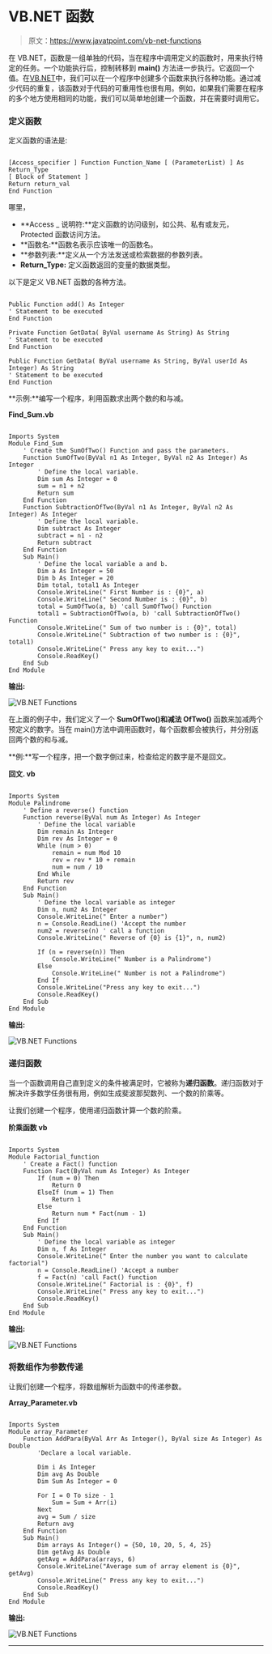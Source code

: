 # VB.NET 函数

> 原文：<https://www.javatpoint.com/vb-net-functions>

在 VB.NET，函数是一组单独的代码，当在程序中调用定义的函数时，用来执行特定的任务。一个功能执行后，控制转移到 **main()** 方法进一步执行。它返回一个值。在[VB.NET](https://www.javatpoint.com/vb-net)中，我们可以在一个程序中创建多个函数来执行各种功能。通过减少代码的重复，该函数对于代码的可重用性也很有用。例如，如果我们需要在程序的多个地方使用相同的功能，我们可以简单地创建一个函数，并在需要时调用它。

### 定义函数

定义函数的语法是:

```

[Access_specifier ] Function Function_Name [ (ParameterList) ] As Return_Type
[ Block of Statement ]
Return return_val
End Function

```

哪里，

*   **Access _ 说明符:**定义函数的访问级别，如公共、私有或友元，Protected 函数访问方法。
*   **函数名:**函数名表示应该唯一的函数名。
*   **参数列表:**定义从一个方法发送或检索数据的参数列表。
*   **Return_Type:** 定义函数返回的变量的数据类型。

以下是定义 VB.NET 函数的各种方法。

```

Public Function add() As Integer
' Statement to be executed
End Function

Private Function GetData( ByVal username As String) As String
' Statement to be executed
End Function

Public Function GetData( ByVal username As String, ByVal userId As Integer) As String
' Statement to be executed
End Function

```

**示例:**编写一个程序，利用函数求出两个数的和与减。

**Find_Sum.vb**

```

Imports System
Module Find_Sum
    ' Create the SumOfTwo() Function and pass the parameters.
    Function SumOfTwo(ByVal n1 As Integer, ByVal n2 As Integer) As Integer
        ' Define the local variable.
        Dim sum As Integer = 0
        sum = n1 + n2
        Return sum
    End Function
    Function SubtractionOfTwo(ByVal n1 As Integer, ByVal n2 As Integer) As Integer
        ' Define the local variable.
        Dim subtract As Integer
        subtract = n1 - n2
        Return subtract
    End Function
    Sub Main()
        ' Define the local variable a and b.
        Dim a As Integer = 50
        Dim b As Integer = 20
        Dim total, total1 As Integer
        Console.WriteLine(" First Number is : {0}", a)
        Console.WriteLine(" Second Number is : {0}", b)
        total = SumOfTwo(a, b) 'call SumOfTwo() Function
        total1 = SubtractionOfTwo(a, b) 'call SubtractionOfTwo() Function
        Console.WriteLine(" Sum of two number is : {0}", total)
        Console.WriteLine(" Subtraction of two number is : {0}", total1)
        Console.WriteLine(" Press any key to exit...")
        Console.ReadKey()
    End Sub
End Module

```

**输出:**

![VB.NET Functions](img/9a1ee7679dceebaf3db114713faee225.png)

在上面的例子中，我们定义了一个 **SumOfTwo()和减法 OfTwo()** 函数来加减两个预定义的数字。当在 main()方法中调用函数时，每个函数都会被执行，并分别返回两个数的和与减。

**例:**写一个程序，把一个数字倒过来，检查给定的数字是不是回文。

**回文. vb**

```

Imports System
Module Palindrome
    ' Define a reverse() function 
    Function reverse(ByVal num As Integer) As Integer
        ' Define the local variable
        Dim remain As Integer
        Dim rev As Integer = 0
        While (num > 0)
            remain = num Mod 10
            rev = rev * 10 + remain
            num = num / 10
        End While
        Return rev
    End Function
    Sub Main()
        ' Define the local variable as integer
        Dim n, num2 As Integer
        Console.WriteLine(" Enter a number")
        n = Console.ReadLine() 'Accept the number
        num2 = reverse(n) ' call a function
        Console.WriteLine(" Reverse of {0} is {1}", n, num2)

        If (n = reverse(n)) Then
            Console.WriteLine(" Number is a Palindrome")
        Else
            Console.WriteLine(" Number is not a Palindrome")
        End If
        Console.WriteLine("Press any key to exit...")
        Console.ReadKey()
    End Sub
End Module

```

**输出:**

![VB.NET Functions](img/5d40005027c3cedb22d072c8698be66a.png)

### 递归函数

当一个函数调用自己直到定义的条件被满足时，它被称为**递归函数**。递归函数对于解决许多数学任务很有用，例如生成斐波那契数列、一个数的阶乘等。

让我们创建一个程序，使用递归函数计算一个数的阶乘。

**阶乘函数 vb**

```

Imports System
Module Factorial_function
    ' Create a Fact() function
    Function Fact(ByVal num As Integer) As Integer
        If (num = 0) Then
            Return 0
        ElseIf (num = 1) Then
            Return 1
        Else
            Return num * Fact(num - 1)
        End If
    End Function
    Sub Main()
        ' Define the local variable as integer
        Dim n, f As Integer
        Console.WriteLine(" Enter the number you want to calculate factorial")
        n = Console.ReadLine() 'Accept a number
        f = Fact(n) 'call Fact() function
        Console.WriteLine(" Factorial is : {0}", f)
        Console.WriteLine(" Press any key to exit...")
        Console.ReadKey()
    End Sub
End Module

```

**输出:**

![VB.NET Functions](img/8ae7d9d78c9ac5579951ed4507672279.png)

### 将数组作为参数传递

让我们创建一个程序，将数组解析为函数中的传递参数。

**Array_Parameter.vb**

```

Imports System
Module array_Parameter
    Function AddPara(ByVal Arr As Integer(), ByVal size As Integer) As Double
        'Declare a local variable.

        Dim i As Integer
        Dim avg As Double
        Dim Sum As Integer = 0

        For I = 0 To size - 1
            Sum = Sum + Arr(i)
        Next
        avg = Sum / size
        Return avg
    End Function
    Sub Main()
        Dim arrays As Integer() = {50, 10, 20, 5, 4, 25}
        Dim getAvg As Double
        getAvg = AddPara(arrays, 6)
        Console.WriteLine("Average sum of array element is {0}", getAvg)
        Console.WriteLine(" Press any key to exit...")
        Console.ReadKey()
    End Sub
End Module

```

**输出:**

![VB.NET Functions](img/c2217d56e25a57ff361ed130c22356a7.png)

* * *